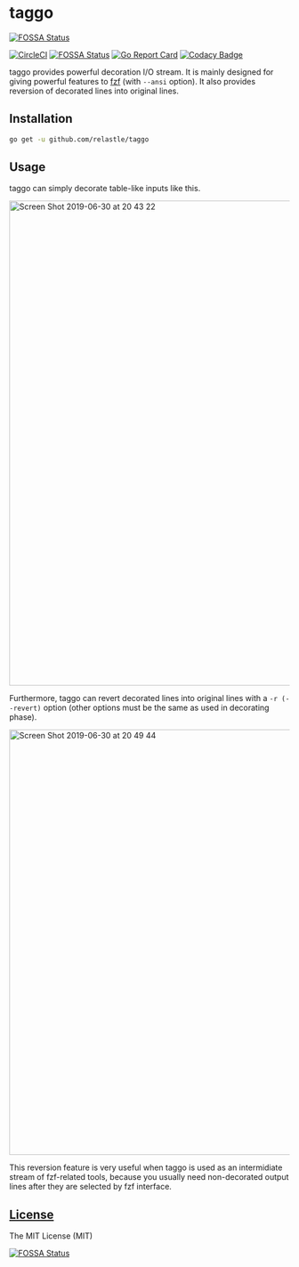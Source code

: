 # taggo
[![FOSSA Status](https://app.fossa.io/api/projects/git%2Bgithub.com%2Frelastle%2Ftaggo.svg?type=shield)](https://app.fossa.io/projects/git%2Bgithub.com%2Frelastle%2Ftaggo?ref=badge_shield)


[![CircleCI](https://circleci.com/gh/relastle/taggo/tree/master.svg?style=shield)](https://circleci.com/gh/relastle/taggo/tree/master)
[![FOSSA Status](https://app.fossa.com/api/projects/git%2Bgithub.com%2Frelastle%2Ftaggo.svg?type=shield)](https://app.fossa.com/projects/git%2Bgithub.com%2Frelastle%2Ftaggo?ref=badge_shield)
[![Go Report Card](https://goreportcard.com/badge/github.com/relastle/taggo)](https://goreportcard.com/report/github.com/relastle/taggo)
[![Codacy Badge](https://api.codacy.com/project/badge/Grade/a3eaf1d737d54d86b9727477519439c0)](https://www.codacy.com/app/relastle/taggo?utm_source=github.com&amp;utm_medium=referral&amp;utm_content=relastle/taggo&amp;utm_campaign=Badge_Grade)

taggo provides powerful decoration I/O stream. It is mainly designed for giving
powerful features to [fzf](https://github.com/junegunn/fzf) (with `--ansi` option).
It also provides reversion of decorated lines into original lines.

## Installation

```sh
go get -u github.com/relastle/taggo
```
## Usage

taggo can simply decorate table-like inputs like this.

<img width="872" alt="Screen Shot 2019-06-30 at 20 43 22" src="https://user-images.githubusercontent.com/6816040/60396070-bd3fcf80-9b77-11e9-9332-32f48d336999.png">

Furthermore, taggo can revert decorated lines into original lines with a `-r (--revert)` option (other options must be the same as used in decorating phase).

<img width="765" alt="Screen Shot 2019-06-30 at 20 49 44" src="https://user-images.githubusercontent.com/6816040/60396149-a64dad00-9b78-11e9-91ee-09a9a9111421.png">

This reversion feature is very useful when taggo is used as an intermidiate stream of fzf-related tools, because you usually
need non-decorated output lines after they are selected by fzf interface.

## [License](LICENSE)

The MIT License (MIT)


[![FOSSA Status](https://app.fossa.io/api/projects/git%2Bgithub.com%2Frelastle%2Ftaggo.svg?type=large)](https://app.fossa.io/projects/git%2Bgithub.com%2Frelastle%2Ftaggo?ref=badge_large)